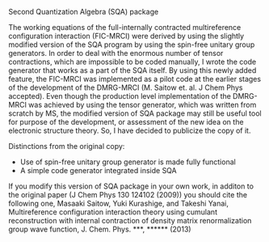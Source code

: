 
Second Quantization Algebra (SQA) package

The working equations of the full-internally contracted multireference configuration interaction (FIC-MRCI) were derived by using the slightly modified version of the SQA program by using the spin-free unitary group generators. In order to deal with the enormous number of tensor contractions, which are impossible to be coded manually, I wrote the code generator that works as a part of the SQA itself. By using this newly added feature, the FIC-MRCI was implemented as a pilot code at the earlier stages of the development of the DMRG-MRCI (M. Saitow et. al. J Chem Phys accepted). Even though the production level implementation of the DMRG-MRCI was achieved by using the tensor generator, which was written from scratch by MS, the modified version of SQA package may still be useful tool for purpose of the development, or assessment of the new idea on the electronic structure theory. So, I have decided to publicize the copy of it.

Distinctions from the original copy:

  * Use of spin-free unitary group generator is made fully functional
  * A simple code generator integrated inside SQA

If you modify this version of SQA package in your own work, in additon to the original paper (J Chem Phys 130 124102 (2009)) you should cite the following one, 
   Masaaki Saitow, Yuki Kurashige, and Takeshi Yanai, Multireference configuration interaction theory using cumulant reconstruction with internal contraction of density matrix renormalization group wave function, J. Chem. Phys. ***, ****** (2013)



